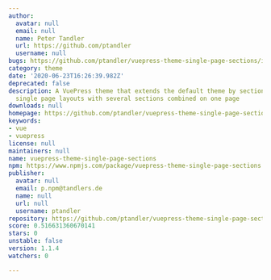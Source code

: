 ```yaml
---
author:
  avatar: null
  email: null
  name: Peter Tandler
  url: https://github.com/ptandler
  username: null
bugs: https://github.com/ptandler/vuepress-theme-single-page-sections/issues
category: theme
date: '2020-06-23T16:26:39.982Z'
deprecated: false
description: A VuePress theme that extends the default theme by sections to create
  single page layouts with several sections combined on one page
downloads: null
homepage: https://github.com/ptandler/vuepress-theme-single-page-sections#readme
keywords:
- vue
- vuepress
license: null
maintainers: null
name: vuepress-theme-single-page-sections
npm: https://www.npmjs.com/package/vuepress-theme-single-page-sections
publisher:
  avatar: null
  email: p.npm@tandlers.de
  name: null
  url: null
  username: ptandler
repository: https://github.com/ptandler/vuepress-theme-single-page-sections
score: 0.516631360670141
stars: 0
unstable: false
version: 1.1.4
watchers: 0

---
```


